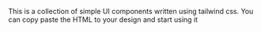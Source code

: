 This is a collection of simple UI components written using tailwind css. You can copy paste the HTML to your design and start using it
